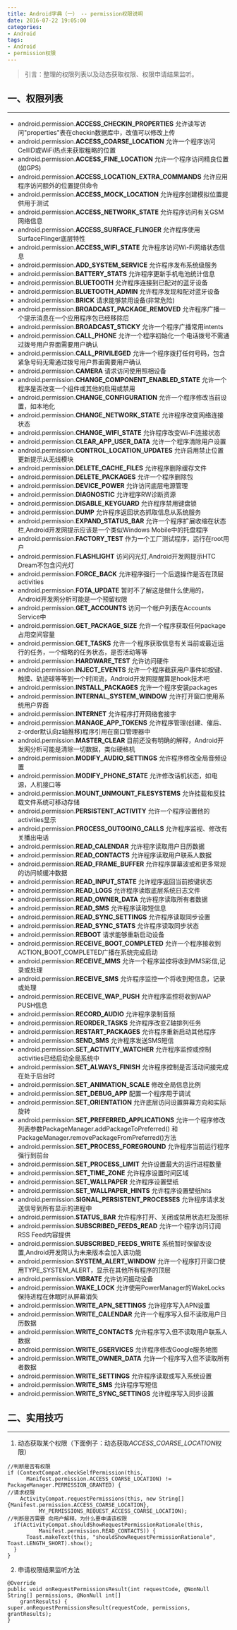 ```yaml
---
title: Android字典（一） -- permission权限说明
date: 2016-07-22 19:05:00
categories:
- Android
tags:
- Android
- permission权限
---
```


> 引言：整理的权限列表以及动态获取权限、权限申请结果监听。

<!--more-->

## 一、权限列表
---
* android.permission.**ACCESS_CHECKIN_PROPERTIES**
允许读写访问"properties"表在checkin数据库中，改值可以修改上传
* android.permission.**ACCESS_COARSE_LOCATION**
允许一个程序访问CellID或WiFi热点来获取粗略的位置
* android.permission.**ACCESS_FINE_LOCATION**
允许一个程序访问精良位置(如GPS)
* android.permission.**ACCESS_LOCATION_EXTRA_COMMANDS**
允许应用程序访问额外的位置提供命令
* android.permission.**ACCESS_MOCK_LOCATION**
允许程序创建模拟位置提供用于测试
* android.permission.**ACCESS_NETWORK_STATE**
允许程序访问有关GSM网络信息
* android.permission.**ACCESS_SURFACE_FLINGER**
允许程序使用SurfaceFlinger底层特性
* android.permission.**ACCESS_WIFI_STATE**
允许程序访问Wi-Fi网络状态信息
* android.permission.**ADD_SYSTEM_SERVICE**
允许程序发布系统级服务
* android.permission.**BATTERY_STATS**
允许程序更新手机电池统计信息
* android.permission.**BLUETOOTH**
允许程序连接到已配对的蓝牙设备
* android.permission.**BLUETOOTH_ADMIN**
允许程序发现和配对蓝牙设备
* android.permission.**BRICK**
请求能够禁用设备(非常危险)
* android.permission.**BROADCAST_PACKAGE_REMOVED**
允许程序广播一个提示消息在一个应用程序包已经移除后
* android.permission.**BROADCAST_STICKY**
允许一个程序广播常用intents
* android.permission.**CALL_PHONE**
允许一个程序初始化一个电话拨号不需通过拨号用户界面需要用户确认
* android.permission.**CALL_PRIVILEGED**
允许一个程序拨打任何号码，包含紧急号码无需通过拨号用户界面需要用户确认
* android.permission.**CAMERA**
请求访问使用照相设备
* android.permission.**CHANGE_COMPONENT_ENABLED_STATE**
允许一个程序是否改变一个组件或其他的启用或禁用
* android.permission.**CHANGE_CONFIGURATION**
允许一个程序修改当前设置，如本地化
* android.permission.**CHANGE_NETWORK_STATE**
允许程序改变网络连接状态
* android.permission.**CHANGE_WIFI_STATE**
允许程序改变Wi-Fi连接状态
* android.permission.**CLEAR_APP_USER_DATA**
允许一个程序清除用户设置
* android.permission.**CONTROL_LOCATION_UPDATES**
允许启用禁止位置更新提示从无线模块
* android.permission.**DELETE_CACHE_FILES**
允许程序删除缓存文件
* android.permission.**DELETE_PACKAGES**
允许一个程序删除包
* android.permission.**DEVICE_POWER**
允许访问底层电源管理
* android.permission.**DIAGNOSTIC**
允许程序RW诊断资源
* android.permission.**DISABLE_KEYGUARD**
允许程序禁用键盘锁
* android.permission.**DUMP**
允许程序返回状态抓取信息从系统服务
* android.permission.**EXPAND_STATUS_BAR**
允许一个程序扩展收缩在状态栏,Android开发网提示应该是一个类似Windows Mobile中的托盘程序
* android.permission.**FACTORY_TEST**
作为一个工厂测试程序，运行在root用户
* android.permission.**FLASHLIGHT**
访问闪光灯,Android开发网提示HTC Dream不包含闪光灯
* android.permission.**FORCE_BACK**
允许程序强行一个后退操作是否在顶层activities
* android.permission.**FOTA_UPDATE**
暂时不了解这是做什么使用的，Android开发网分析可能是一个预留权限
* android.permission.**GET_ACCOUNTS**
访问一个帐户列表在Accounts Service中
* android.permission.**GET_PACKAGE_SIZE**
允许一个程序获取任何package占用空间容量
* android.permission.**GET_TASKS**
允许一个程序获取信息有关当前或最近运行的任务，一个缩略的任务状态，是否活动等等
* android.permission.**HARDWARE_TEST**
允许访问硬件
* android.permission.**INJECT_EVENTS**
允许一个程序截获用户事件如按键、触摸、轨迹球等等到一个时间流，Android开发网提醒算是hook技术吧
* android.permission.**INSTALL_PACKAGES**
允许一个程序安装packages
* android.permission.**INTERNAL_SYSTEM_WINDOW**
允许打开窗口使用系统用户界面
* android.permission.**INTERNET**
允许程序打开网络套接字
* android.permission.**MANAGE_APP_TOKENS**
允许程序管理(创建、催后、z-order默认向z轴推移)程序引用在窗口管理器中
* android.permission.**MASTER_CLEAR**
目前还没有明确的解释，Android开发网分析可能是清除一切数据，类似硬格机
* android.permission.**MODIFY_AUDIO_SETTINGS**
允许程序修改全局音频设置
* android.permission.**MODIFY_PHONE_STATE**
允许修改话机状态，如电源，人机接口等
* android.permission.**MOUNT_UNMOUNT_FILESYSTEMS**
允许挂载和反挂载文件系统可移动存储
* android.permission.**PERSISTENT_ACTIVITY**
允许一个程序设置他的activities显示
* android.permission.**PROCESS_OUTGOING_CALLS**
允许程序监视、修改有关播出电话
* android.permission.**READ_CALENDAR**
允许程序读取用户日历数据
* android.permission.**READ_CONTACTS**
允许程序读取用户联系人数据
* android.permission.**READ_FRAME_BUFFER**
允许程序屏幕波或和更多常规的访问帧缓冲数据
* android.permission.**READ_INPUT_STATE**
允许程序返回当前按键状态
* android.permission.**READ_LOGS**
允许程序读取底层系统日志文件
* android.permission.**READ_OWNER_DATA**
允许程序读取所有者数据
* android.permission.**READ_SMS**
允许程序读取短信息
* android.permission.**READ_SYNC_SETTINGS**
允许程序读取同步设置
* android.permission.**READ_SYNC_STATS**
允许程序读取同步状态
* android.permission.**REBOOT**
请求能够重新启动设备
* android.permission.**RECEIVE_BOOT_COMPLETED**
允许一个程序接收到 ACTION_BOOT_COMPLETED广播在系统完成启动
* android.permission.**RECEIVE_MMS**
允许一个程序监控将收到MMS彩信,记录或处理
* android.permission.**RECEIVE_SMS**
允许程序监控一个将收到短信息，记录或处理
* android.permission.**RECEIVE_WAP_PUSH**
允许程序监控将收到WAP PUSH信息
* android.permission.**RECORD_AUDIO**
允许程序录制音频
* android.permission.**REORDER_TASKS**
允许程序改变Z轴排列任务
* android.permission.**RESTART_PACKAGES**
允许程序重新启动其他程序
* android.permission.**SEND_SMS**
允许程序发送SMS短信
* android.permission.**SET_ACTIVITY_WATCHER**
允许程序监控或控制activities已经启动全局系统中
* android.permission.**SET_ALWAYS_FINISH**
允许程序控制是否活动间接完成在处于后台时
* android.permission.**SET_ANIMATION_SCALE**
修改全局信息比例
* android.permission.**SET_DEBUG_APP**
配置一个程序用于调试
* android.permission.**SET_ORIENTATION**
允许底层访问设置屏幕方向和实际旋转
* android.permission.**SET_PREFERRED_APPLICATIONS**
允许一个程序修改列表参数PackageManager.addPackageToPreferred() 和PackageManager.removePackageFromPreferred()方法
* android.permission.**SET_PROCESS_FOREGROUND**
允许程序当前运行程序强行到前台
* android.permission.**SET_PROCESS_LIMIT**
允许设置最大的运行进程数量
* android.permission.**SET_TIME_ZONE**
允许程序设置时间区域
* android.permission.**SET_WALLPAPER**
允许程序设置壁纸
* android.permission.**SET_WALLPAPER_HINTS**
允许程序设置壁纸hits
* android.permission.**SIGNAL_PERSISTENT_PROCESSES**
允许程序请求发送信号到所有显示的进程中
* android.permission.**STATUS_BAR**
允许程序打开、关闭或禁用状态栏及图标
* android.permission.**SUBSCRIBED_FEEDS_READ**
允许一个程序访问订阅RSS Feed内容提供
* android.permission.**SUBSCRIBED_FEEDS_WRITE**
系统暂时保留改设置,Android开发网认为未来版本会加入该功能
* android.permission.**SYSTEM_ALERT_WINDOW**
允许一个程序打开窗口使用TYPE_SYSTEM_ALERT，显示在其他所有程序的顶层
* android.permission.**VIBRATE**
允许访问振动设备
* android.permission.**WAKE_LOCK**
允许使用PowerManager的WakeLocks保持进程在休眠时从屏幕消失
* android.permission.**WRITE_APN_SETTINGS**
允许程序写入APN设置
* android.permission.**WRITE_CALENDAR**
允许一个程序写入但不读取用户日历数据
* android.permission.**WRITE_CONTACTS**
允许程序写入但不读取用户联系人数据
* android.permission.**WRITE_GSERVICES**
允许程序修改Google服务地图
* android.permission.**WRITE_OWNER_DATA**
允许一个程序写入但不读取所有者数据
* android.permission.**WRITE_SETTINGS**
允许程序读取或写入系统设置
* android.permission.**WRITE_SMS**
允许程序写短信
* android.permission.**WRITE_SYNC_SETTINGS**
允许程序写入同步设置

## 二、实用技巧
---
1. 动态获取某个权限（下面例子：动态获取*ACCESS_COARSE_LOCATION*权限）
  ```
//判断是否有权限
if (ContextCompat.checkSelfPermission(this,
        Manifest.permission.ACCESS_COARSE_LOCATION) != PackageManager.PERMISSION_GRANTED) {
//请求权限
      ActivityCompat.requestPermissions(this, new String[]{Manifest.permission.ACCESS_COARSE_LOCATION},
            MY_PERMISSIONS_REQUEST_ACCESS_COARSE_LOCATION);
//判断是否需要 向用户解释，为什么要申请该权限
    if(ActivityCompat.shouldShowRequestPermissionRationale(this,
            Manifest.permission.READ_CONTACTS)) {
        Toast.makeText(this, "shouldShowRequestPermissionRationale", Toast.LENGTH_SHORT).show();
    }
}
  ```
2. 申请权限结果监听方法
  ```
@Override
public void onRequestPermissionsResult(int requestCode, @NonNull String[] permissions, @NonNull int[]
      grantResults) {
  super.onRequestPermissionsResult(requestCode, permissions, grantResults);
}
  ```
